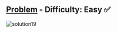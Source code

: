 [Problem](https://www.hackerrank.com/challenges/30-review-loop/problem) - Difficulty: Easy :white_check_mark:
---
![solution19](https://user-images.githubusercontent.com/44196434/152368390-b61d86eb-c88e-40ed-8c8f-4f2745d4f3d5.png)

